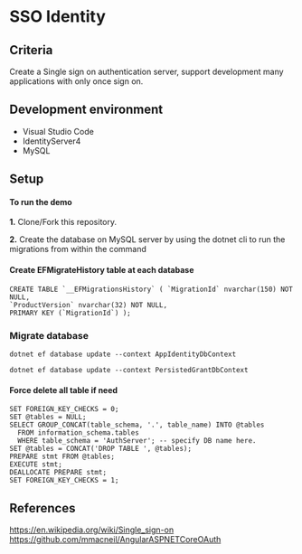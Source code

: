 # SSO Identity

## Criteria
Create a Single sign on authentication server, support development many applications with only once sign on.

## Development environment
- Visual Studio Code
- IdentityServer4
- MySQL

## Setup

#### To run the demo

**1.** Clone/Fork this repository.

**2.** Create the database on MySQL server by using the dotnet cli to run the migrations from within the command

#### Create EFMigrateHistory table at each database
```
CREATE TABLE `__EFMigrationsHistory` ( `MigrationId` nvarchar(150) NOT NULL, 
`ProductVersion` nvarchar(32) NOT NULL, 
PRIMARY KEY (`MigrationId`) );
```

### Migrate database

<pre><code>dotnet ef database update --context AppIdentityDbContext</code></pre>
<pre><code>dotnet ef database update --context PersistedGrantDbContext</code></pre>

#### Force delete all table if need
```
SET FOREIGN_KEY_CHECKS = 0; 
SET @tables = NULL;
SELECT GROUP_CONCAT(table_schema, '.', table_name) INTO @tables
  FROM information_schema.tables 
  WHERE table_schema = 'AuthServer'; -- specify DB name here.
SET @tables = CONCAT('DROP TABLE ', @tables);
PREPARE stmt FROM @tables;
EXECUTE stmt;
DEALLOCATE PREPARE stmt;
SET FOREIGN_KEY_CHECKS = 1; 
```

## References
https://en.wikipedia.org/wiki/Single_sign-on
https://github.com/mmacneil/AngularASPNETCoreOAuth
